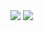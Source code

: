 <div>
  <img src="https://github-readme-stats.vercel.app/api?username=CaspervdB&show_icons=true&theme=react&count_private=true&include_all_commits=false"/>
  <img  src="https://github-readme-stats.vercel.app/api/top-langs/?username=CaspervdB&layout=compact&theme=react&count_private=true&include_all_commits=false"/>
</div>


